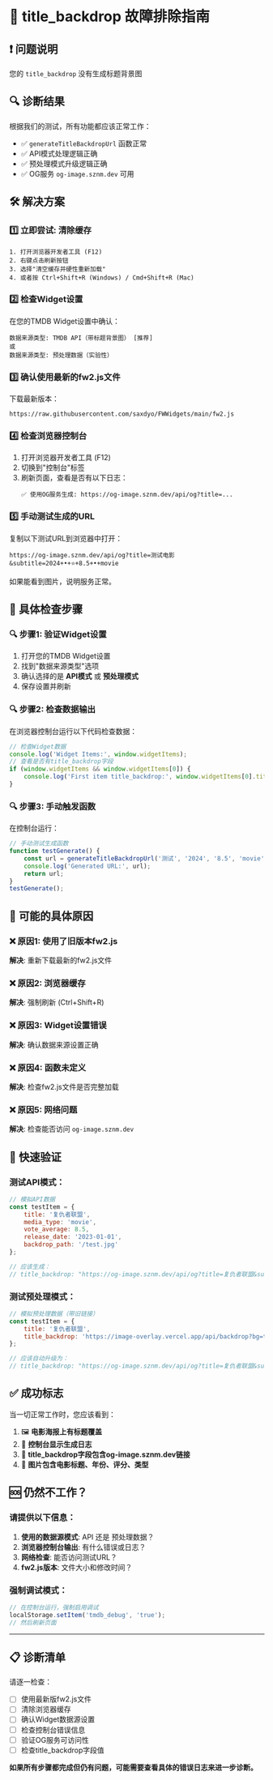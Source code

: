 # 🔧 title_backdrop 故障排除指南

## ❗ **问题说明**
您的 `title_backdrop` 没有生成标题背景图

## 🔍 **诊断结果**
根据我们的测试，所有功能都应该正常工作：
- ✅ `generateTitleBackdropUrl` 函数正常
- ✅ API模式处理逻辑正确
- ✅ 预处理模式升级逻辑正确
- ✅ OG服务 `og-image.sznm.dev` 可用

## 🛠️ **解决方案**

### 1️⃣ **立即尝试: 清除缓存**
```
1. 打开浏览器开发者工具 (F12)
2. 右键点击刷新按钮
3. 选择"清空缓存并硬性重新加载"
4. 或者按 Ctrl+Shift+R (Windows) / Cmd+Shift+R (Mac)
```

### 2️⃣ **检查Widget设置**
在您的TMDB Widget设置中确认：
```
数据来源类型: TMDB API（带标题背景图） [推荐]
或
数据来源类型: 预处理数据（实验性）
```

### 3️⃣ **确认使用最新的fw2.js文件**
下载最新版本：
```
https://raw.githubusercontent.com/saxdyo/FWWidgets/main/fw2.js
```

### 4️⃣ **检查浏览器控制台**
1. 打开浏览器开发者工具 (F12)
2. 切换到"控制台"标签
3. 刷新页面，查看是否有以下日志：
   ```
   ✅ 使用OG服务生成: https://og-image.sznm.dev/api/og?title=...
   ```

### 5️⃣ **手动测试生成的URL**
复制以下测试URL到浏览器中打开：
```
https://og-image.sznm.dev/api/og?title=测试电影&subtitle=2024+•+⭐+8.5+•+movie
```
如果能看到图片，说明服务正常。

## 🎯 **具体检查步骤**

### 🔍 **步骤1: 验证Widget设置**
1. 打开您的TMDB Widget设置
2. 找到"数据来源类型"选项
3. 确认选择的是 **API模式** 或 **预处理模式**
4. 保存设置并刷新

### 🔍 **步骤2: 检查数据输出**
在浏览器控制台运行以下代码检查数据：
```javascript
// 检查Widget数据
console.log('Widget Items:', window.widgetItems);
// 查看是否有title_backdrop字段
if (window.widgetItems && window.widgetItems[0]) {
    console.log('First item title_backdrop:', window.widgetItems[0].title_backdrop);
}
```

### 🔍 **步骤3: 手动触发函数**
在控制台运行：
```javascript
// 手动测试生成函数
function testGenerate() {
    const url = generateTitleBackdropUrl('测试', '2024', '8.5', 'movie');
    console.log('Generated URL:', url);
    return url;
}
testGenerate();
```

## 🚨 **可能的具体原因**

### ❌ **原因1: 使用了旧版本fw2.js**
**解决**: 重新下载最新的fw2.js文件

### ❌ **原因2: 浏览器缓存**
**解决**: 强制刷新 (Ctrl+Shift+R)

### ❌ **原因3: Widget设置错误**
**解决**: 确认数据来源设置正确

### ❌ **原因4: 函数未定义**
**解决**: 检查fw2.js文件是否完整加载

### ❌ **原因5: 网络问题**
**解决**: 检查能否访问 `og-image.sznm.dev`

## 🧪 **快速验证**

### 测试API模式：
```javascript
// 模拟API数据
const testItem = {
    title: '复仇者联盟',
    media_type: 'movie', 
    vote_average: 8.5,
    release_date: '2023-01-01',
    backdrop_path: '/test.jpg'
};

// 应该生成：
// title_backdrop: "https://og-image.sznm.dev/api/og?title=复仇者联盟&subtitle=2023+•+⭐+8.5+•+movie"
```

### 测试预处理模式：
```javascript
// 模拟预处理数据（带旧链接）
const testItem = {
    title: '复仇者联盟',
    title_backdrop: 'https://image-overlay.vercel.app/api/backdrop?bg=test&title=复仇者联盟&year=2023&rating=8.5&type=movie'
};

// 应该自动升级为：
// title_backdrop: "https://og-image.sznm.dev/api/og?title=复仇者联盟&subtitle=2023+•+⭐+8.5+•+movie"
```

## ✅ **成功标志**

当一切正常工作时，您应该看到：
1. 🖼️ **电影海报上有标题覆盖**
2. 📱 **控制台显示生成日志**
3. 🔗 **title_backdrop字段包含og-image.sznm.dev链接**
4. 🎨 **图片包含电影标题、年份、评分、类型**

## 🆘 **仍然不工作？**

### 请提供以下信息：
1. **使用的数据源模式**: API 还是 预处理数据？
2. **浏览器控制台输出**: 有什么错误或日志？
3. **网络检查**: 能否访问测试URL？
4. **fw2.js版本**: 文件大小和修改时间？

### 强制调试模式：
```javascript
// 在控制台运行，强制启用调试
localStorage.setItem('tmdb_debug', 'true');
// 然后刷新页面
```

---

## 📋 **诊断清单**

请逐一检查：
- [ ] 使用最新版fw2.js文件
- [ ] 清除浏览器缓存
- [ ] 确认Widget数据源设置
- [ ] 检查控制台错误信息
- [ ] 验证OG服务可访问性
- [ ] 检查title_backdrop字段值

**如果所有步骤都完成但仍有问题，可能需要查看具体的错误日志来进一步诊断。**